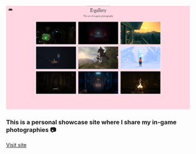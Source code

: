 ![Preview](/assets/images/Preview.png)

### This is a personal showcase site where I share my in-game photographies 📷

[Visit site](https://alekey1919.github.io/E-gallery/)
